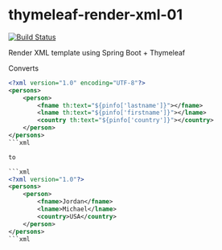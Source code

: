 # thymeleaf-render-xml-01

[![Build Status](https://travis-ci.org/Turreta/thymeleaf-render-xml-01.svg?branch=master)](https://travis-ci.org/Turreta/thymeleaf-render-xml-01)

Render XML template using Spring Boot + Thymeleaf 

Converts 

```xml
<?xml version="1.0" encoding="UTF-8"?>
<persons>
    <person>
        <fname th:text="${pinfo['lastname']}"></fname>
        <lname th:text="${pinfo['firstname']}"></lname>
        <country th:text="${pinfo['country']}"></country>
    </person>
</persons>
```xml

to 

```xml
<?xml version="1.0"?>
<persons>
    <person>
        <fname>Jordan</fname>
        <lname>Michael</lname>
        <country>USA</country>
    </person>
</persons>
```xml
